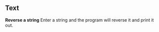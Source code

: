 Text
---------

**Reverse a string** Enter a string and the program will reverse it and print it out.
